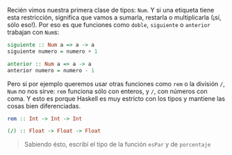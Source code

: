 Recién vimos nuestra primera clase de tipos: `Num`. Y si una etiqueta tiene esta restricción, significa que vamos a sumarla, restarla o multiplicarla (¡sí, sólo eso!). Por eso es que funciones como `doble`, `siguiente` o `anterior` trabajan con `Num`s:

```haskell
siguiente :: Num a => a -> a
siguiente numero = numero + 1

anterior :: Num a => a -> a
anterior numero = numero - 1
```

Pero si por ejemplo queremos usar otras funciones como `rem` o la división `/`, `Num` no nos sirve: `rem` funciona sólo con enteros, y `/`, con números con coma. Y esto es porque Haskell es muy estricto con los tipos y mantiene las cosas bien diferenciadas. 

```haskell
rem :: Int -> Int -> Int

(/) :: Float -> Float -> Float
```

> Sabiendo ésto, escribí el tipo de la función `esPar` y de `porcentaje`
